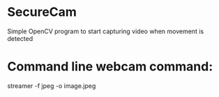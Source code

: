 # SecureCam
Simple OpenCV program to start capturing video when movement is detected


# Command line webcam command:
streamer -f jpeg -o image.jpeg